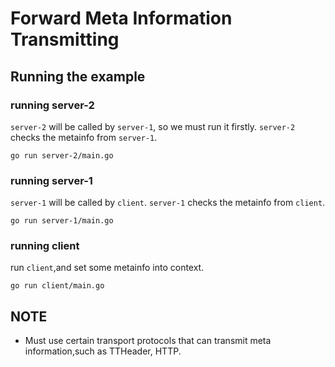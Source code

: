 # Forward Meta Information Transmitting

## Running the example

### running server-2

`server-2` will be called by `server-1`, so we must run it firstly.
`server-2` checks the metainfo from `server-1`.

```
go run server-2/main.go
```

### running server-1

`server-1` will be called by `client`.
`server-1` checks the metainfo from `client`.

```
go run server-1/main.go
```

### running client

run `client`,and set some metainfo into context.

```
go run client/main.go
```

## NOTE

- Must use certain transport protocols that can transmit meta information,such as TTHeader, HTTP.